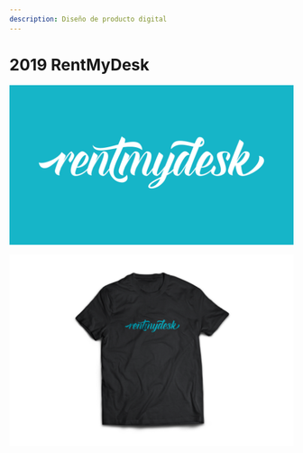```yaml
---
description: Diseño de producto digital
---
```


# 2019 RentMyDesk



![](../.gitbook/assets/portada.png)

![](../.gitbook/assets/merchandising.png)

